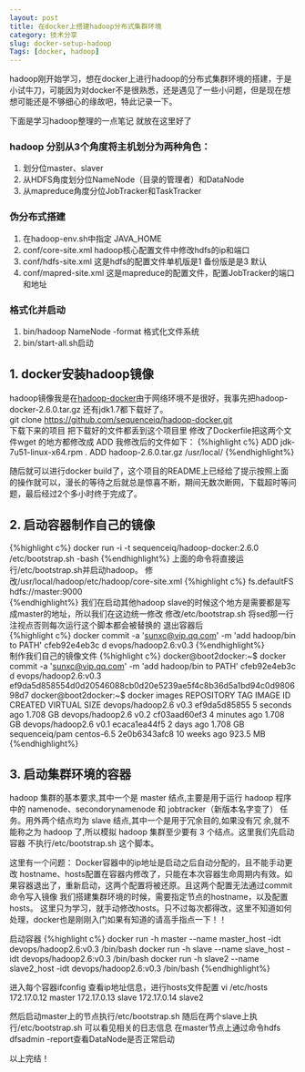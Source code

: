 ```yaml
---
layout: post  
title: 在docker上搭建hadoop分布式集群环境
category: 技术分享  
slug: docker-setup-hadoop
Tags: [docker, hadoop]
---
```


hadoop刚开始学习，想在docker上进行hadoop的分布式集群环境的搭建，于是小试牛刀，可能因为对docker不是很熟悉，还是遇见了一些小问题，但是现在想想可能还是不够细心的缘故吧，特此记录一下。

下面是学习hadoop整理的一点笔记 就放在这里好了  
### hadoop 分别从3个角度将主机划分为两种角色：  
1. 划分位master、slaver  
2. 从HDFS角度划分位NameNode（目录的管理者）和DataNode  
3. 从mapreduce角度分位JobTracker和TaskTracker  

### 伪分布式搭建  
1. 在hadoop-env.sh中指定 JAVA_HOME  
2. conf/core-site.xml hadoop核心配置文件中修改hdfs的ip和端口  
3. conf/hdfs-site.xml 这是hdfs的配置文件单机版是1 备份版是是3 默认  
4. conf/mapred-site.xml 这是mapreduce的配置文件，配置JobTracker的端口和地址  

### 格式化并启动
1. bin/hadoop NameNode -format 格式化文件系统
2. bin/start-all.sh启动
<!--break-->

## 1. docker安装hadoop镜像
hadoop镜像我是在[hadoop-docker](https://github.com/sequenceiq/hadoop-docker)由于网络环境不是很好，我事先把hadoop-docker-2.6.0.tar.gz 还有jdk1.7都下载好了。  
git clone https://github.com/sequenceiq/hadoop-docker.git  
下载下来的项目 把下载好的文件都丢到这个项目里 修改了Dockerfile把这两个文件wget 的地方都修改成 ADD 我修改后的文件如下：
{%highlight c%}
ADD jdk-7u51-linux-x64.rpm .
ADD hadoop-2.6.0.tar.gz /usr/local/
{%endhighlight%}  
       
随后就可以进行docker build了，这个项目的README上已经给了提示按照上面的操作就可以，漫长的等待之后就总是惊喜不断，期间无数次断网，下载超时等问题，最后经过2个多小时终于完成了。

## 2. 启动容器制作自己的镜像
{%highlight c%}
docker run -i -t sequenceiq/hadoop-docker:2.6.0 /etc/bootstrap.sh -bash
{%endhighlight%} 
上面的命令将直接运行/etc/bootstrap.sh并启动hadoop。
修改/usr/local/hadoop/etc/hadoop/core-site.xml
{%highlight c%}
<configuration>
    <property>
        <name>fs.defaultFS</name>
        <value>hdfs://master:9000</value>
    </property>    
</configuration>
{%endhighlight%} 
我们在启动其他hadoop slave的时候这个地方是需要都是写成master的地址，所以我们在这边统一修改
修改/etc/bootstrap.sh
将sed那一行注视点否则每次运行这个脚本都会被替换的
退出容器后  
{%highlight c%}
docker commit -a 'sunxc@vip.qq.com' -m 'add hadoop/bin to PATH' cfeb92e4eb3c  d
evops/hadoop2.6:v0.3
{%endhighlight%}   
制作我们自己的镜像文件 
{%highlight c%} 
docker@boot2docker:~$ docker commit -a 'sunxc@vip.qq.com' -m 'add hadoop/bin to PATH' cfeb92e4eb3c  d
evops/hadoop2.6:v0.3
ef9da5d858554d0d20546088cb0d20e5239ae5f4c8b36d5a1bd94c0d980698d7
docker@boot2docker:~$ docker images
REPOSITORY          TAG                 IMAGE ID            CREATED             VIRTUAL SIZE
devops/hadoop2.6    v0.3                ef9da5d85855        5 seconds ago       1.708 GB
devops/hadoop2.6    v0.2                cf03aad60ef3        4 minutes ago       1.708 GB
devops/hadoop2.6    v0.1                ecaca1ea44f5        2 days ago          1.708 GB
sequenceiq/pam      centos-6.5          2e0b6343afc8        10 weeks ago        923.5 MB
{%endhighlight%} 

## 3. 启动集群环境的容器
hadoop 集群的基本要求,其中一个是 master 结点,主要是用于运行 hadoop 程序中的 namenode、secondorynamenode 和 jobtracker（新版本名字变了） 任务。用外两个结点均为 slave 结点,其中一个是用于冗余目的,如果没有冗 余,就不能称之为 hadoop 了,所以模拟 hadoop 集群至少要有 3 个结点。这里我们先启动容器 不执行/etc/bootstrap.sh 这个脚本。  

这里有一个问题：
Docker容器中的ip地址是启动之后自动分配的，且不能手动更改
hostname、hosts配置在容器内修改了，只能在本次容器生命周期内有效。如果容器退出了，重新启动，这两个配置将被还原。且这两个配置无法通过commit命令写入镜像
我们搭建集群环境的时候，需要指定节点的hostname，以及配置hosts。
这里只为学习，就手动修改hosts。只不过每次都得改，这里不知道如何处理，docker也是刚刚入门如果有知道的请高手指点一下！！

启动容器
{%highlight c%} 
docker run -h master --name master_host -idt devops/hadoop2.6:v0.3 /bin/bash
docker run -h slave --name slave_host -idt devops/hadoop2.6:v0.3 /bin/bash
docker run -h slave2 --name slave2_host -idt devops/hadoop2.6:v0.3 /bin/bash
{%endhighlight%} 

进入每个容器ifconfig 查看ip地址信息，进行hosts文件配置
vi /etc/hosts
172.17.0.12    master
172.17.0.13    slave
172.17.0.14    slave2

然后启动master上的节点执行/etc/bootstrap.sh
随后在两个slave上执行/etc/bootstrap.sh
可以看见相关的日志信息
在master节点上通过命令hdfs dfsadmin -report查看DataNode是否正常启动

以上完结！
